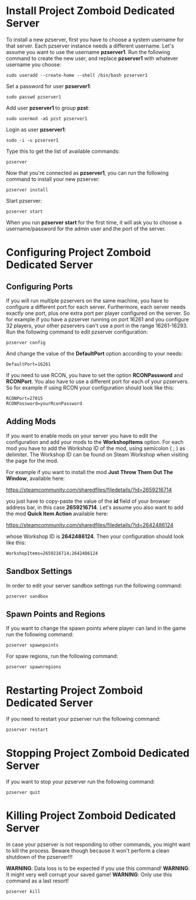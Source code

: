 # Install Project Zomboid Dedicated Server
To install a new pzserver, first you have to choose a system username for that server. Each pzserver instance needs a different username. Let's assume you want to use the username **pzserver1**. Run the following command to create the new user, and replace **pzserver1** with whatever username you choose:

	sudo useradd --create-home --shell /bin/bash pzserver1

Set a password for user **pzserver1**:

	sudo passwd pzserver1

Add user **pzserver1** to group **pzst**:

	sudo usermod -aG pzst pzserver1

Login as user **pzserver1**:

	sudo -i -u pzserver1

Type this to get the list of available commands:

	pzserver

Now that you're connected as **pzserver1**, you can run the following command to install your new pzserver:

	pzserver install

Start pzserver:

	pzserver start

When you run **pzserver start** for the first time, it will ask you to choose a username/password for the admin user and the port of the server.

# Configuring Project Zomboid Dedicated Server

## Configuring Ports
If you will run multiple pzservers on the same machine, you have to configure a different port for each server. Furthermore, each server needs exactly one port, plus one extra port per player configured on the server. So for example if you have a pzserver running on port 16261 and you configure 32 players, your other pzservers can't use a port in the range 16261-16293.
Run the following command to edit pzserver configuration:

	pzserver config

And change the value of the **DefaultPort** option according to your needs:

	DefaultPort=16261

If you need to use RCON, you have to set the option **RCONPassword** and **RCONPort**. You also have to use a different port for each of your pzservers. So for example if using RCON your configuration should look like this:

	RCONPort=27015
	RCONPassword=yourRconPassword

## Adding Mods
If you want to enable mods on your server you have to edit the configuration and add your mods to the **WorkshopItems** option. For each mod you have to add the Workshop ID of the mod, using semicolon ( ; ) as delimiter. The Workshop ID can be found on Steam Workshop when visiting the page for the mod.

For example if you want to install the mod **Just Throw Them Out The Window**, available here:

https://steamcommunity.com/sharedfiles/filedetails/?id=2659216714

you just have to copy-paste the value of the **id** field of your browser address bar, in this case **2659216714**. Let's assume you also want to add the mod **Quick Item Action** available here:

https://steamcommunity.com/sharedfiles/filedetails/?id=2642486124

whose Workshop ID is **2642486124**. Then your configuration should look like this:

	WorkshopItems=2659216714;2642486124

## Sandbox Settings
In order to edit your server sandbox settings run the following command:

	pzserver sandbox

## Spawn Points and Regions
If you want to change the spawn points where player can land in the game run the following command:

	pzserver spawnpoints

For spaw regions, run the following command:

	pzserver spawnregions

# Restarting Project Zomboid Dedicated Server
If you need to restart your pzserver run the following command:

	pzserver restart

# Stopping Project Zomboid Dedicated Server
If you want to stop your pzserver run the following command:

	pzserver quit

# Killing Project Zomboid Dedicated Server
In case your pzserver is not responding to other commands, you might want to kill the process. Beware though because it won't perform a clean shutdown of the pzserver!!!

**WARNING**: Data loss is to be expected if you use this command!
**WARNING**: It might very well corrupt your saved game!
**WARNING**: Only use this command as a last resort!

	pzserver kill
